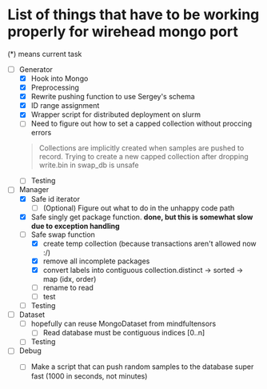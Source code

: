 # List of things that have to be working properly for wirehead mongo port

(*) means current task

- [ ] Generator
    - [x] Hook into Mongo
    - [x] Preprocessing  
    - [x] Rewrite pushing function to use Sergey's schema
    - [x] ID range assignment
    - [x] Wrapper script for distributed deployment on slurm
    - [ ] Need to figure out how to set a capped collection without proccing errors
    > Collections are implicitly created when samples are pushed to record. Trying to create a new capped collection after dropping write.bin in swap_db is unsafe
    - [ ] Testing
- [ ] Manager
    - [x] Safe id iterator
        - [ ] (Optional) Figure out what to do in the unhappy code path 
    - [x] Safe singly get package function. __done, but this is somewhat slow due to exception handling__
    - [ ] Safe swap function
        - [x] create temp collection (because transactions aren't allowed now :/)
        - [x] remove all incomplete packages
        - [x] convert labels into contiguous collection.distinct -> sorted -> map (idx, order) 
        - [ ] rename to read
        - [ ] test
    - [ ] Testing
- [ ] Dataset
    - [ ] hopefully can reuse MongoDataset from mindfultensors
        - [ ] Read database must be contiguous indices [0..n]
    - [ ] Testing
- [ ] Debug
    - [ ] Make a script that can push random samples to the database super fast (1000 in seconds, not minutes)
    